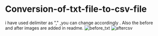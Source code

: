 # Conversion-of-txt-file-to-csv-file
i have used delimiter as "," ,you can change accordingly . Also the before and after images are added in readme. 
![before_txt](https://github.com/Ekagra444/Conversion-of-txt-file-to-csv-file/assets/127211003/171f485e-d9a0-444e-aac0-41a3c9d533ca)
![aftercsv](https://github.com/Ekagra444/Conversion-of-txt-file-to-csv-file/assets/127211003/98a0fd35-8cef-4e56-8914-49757d55dc6e)
